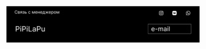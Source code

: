 
  

<dno class="dno">
  <div class="dnoo">
    <img src="images/dno.svg" alt="dnooo">
  </div>
</div>

<script src = "js/main.js">

</script> 
</body>
</html>
